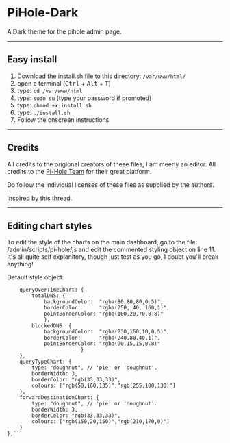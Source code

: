 # PiHole-Dark
A Dark theme for the pihole admin page.



----------

## Easy install

1. Download the install.sh file to this directory: `/var/www/html/`
2. open a terminal (<kbd>Ctrl</kbd> + <kbd>Alt</kbd> + <kbd>T</kbd>)
3. type: `cd /var/www/html`
4. type: `sudo su` (type your password if promoted)
5. type: `chmod +x install.sh`
6. type: `./install.sh`
7. Follow the onscreen instructions

----------

## Credits

All credits to the origional creators of these files, I am meerly an editor.
All credits to the [Pi-Hole Team](https://pi-hole.net) for their great platform.

Do follow the individual licenses of these files as supplied by the authors.

Inspired by [this thread](https://discourse.pi-hole.net/t/dark-admin-theme/647/62).


----------

## Editing chart styles

To edit the style of the charts on the main dashboard, go to the file: /admin/scripts/pi-hole/js and edit the commented styling object on line 11. It's all quite self explanitory, though just test as you go, I doubt you'll break anything!

Default style object:

```var chartStyle = {
	queryOverTimeChart: {
		totalDNS: {
			backgroundColor:  "rgba(80,80,80,0.5)",
			borderColor:      "rgba(250, 40, 160,1)",
			pointBorderColor: "rgba(100,20,70,0.8)"
			},
		blockedDNS: {
			backgroundColor:  "rgba(230,160,10,0.5)",
            borderColor:      "rgba(240,80,40,1)",
            pointBorderColor: "rgba(90,15,15,0.8)"
                        }
	},
	queryTypeChart: {
		type: "doughnut", // 'pie' or 'doughnut'. 
		borderWidth: 3,
		borderColor: "rgb(33,33,33)",
		colours: ["rgb(50,160,135)","rgb(255,100,130)"]
	},
	forwardDestinationChart: {
		type: "doughnut", // 'pie' or 'doughnut'. 
		borderWidth: 3,
		borderColor: "rgb(33,33,33)",
		colours: ["rgb(150,20,150)","rgb(210,170,0)"]
	}
};```
